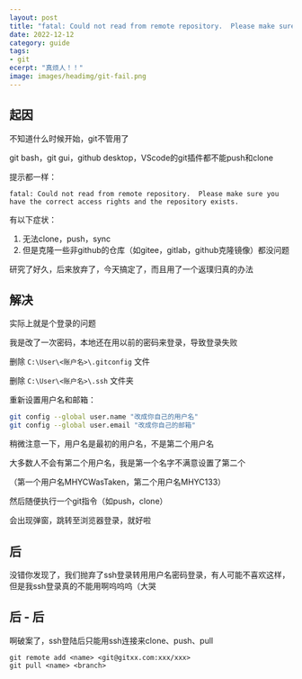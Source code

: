 ```yaml
---
layout: post
title: "fatal: Could not read from remote repository.  Please make sure you have the correct access rights and the repository exists."
date: 2022-12-12
category: guide
tags: 
- git
ecerpt: "真烦人！！"
image: images/headimg/git-fail.png
---
```


## 起因

不知道什么时候开始，git不管用了

git bash，git gui，github desktop，VScode的git插件都不能push和clone

提示都一样：

```
fatal: Could not read from remote repository.  Please make sure you have the correct access rights and the repository exists.
```

有以下症状：

1. 无法clone，push，sync
2. 但是克隆一些非github的仓库（如gitee，gitlab，github克隆镜像）都没问题

研究了好久，后来放弃了，今天搞定了，而且用了一个返璞归真的办法

## 解决

实际上就是个登录的问题

我是改了一次密码，本地还在用以前的密码来登录，导致登录失败

删除 `C:\User\<账户名>\.gitconfig` 文件

删除 `C:\User\<账户名>\.ssh` 文件夹

重新设置用户名和邮箱：

```sh
git config --global user.name "改成你自己的用户名"
git config --global user.email "改成你自己的邮箱"
```

稍微注意一下，用户名是最初的用户名，不是第二个用户名

大多数人不会有第二个用户名，我是第一个名字不满意设置了第二个

（第一个用户名MHYCWasTaken，第二个用户名MHYC133）

然后随便执行一个git指令（如push，clone）

会出现弹窗，跳转至浏览器登录，就好啦

## 后

没错你发现了，我们抛弃了ssh登录转用用户名密码登录，有人可能不喜欢这样，但是我ssh登录真的不能用啊呜呜呜（大哭

## 后 - 后

啊破案了，ssh登陆后只能用ssh连接来clone、push、pull

```
git remote add <name> <git@gitxx.com:xxx/xxx>
git pull <name> <branch>
```